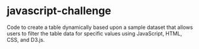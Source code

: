 # javascript-challenge
Code to create a table dynamically based upon a sample dataset that allows users to filter the table data for specific values using JavaScript, HTML, CSS, and D3.js.
